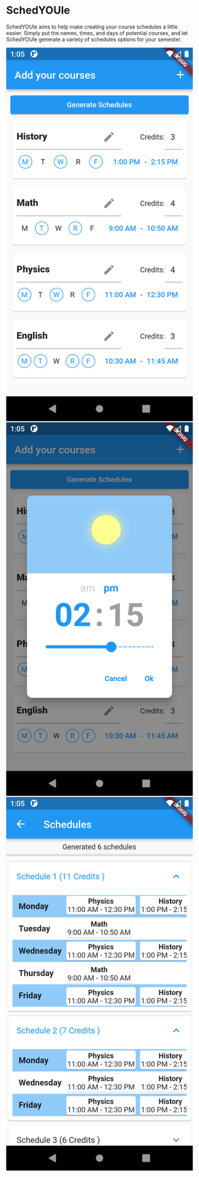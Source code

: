 # SchedYOUle

SchedYOUle aims to help make creating your course schedules a little easier. Simply put the names, times, and days of potential courses, and let SchedYOUle generate a variety of schedules options for your semester. 

![](https://github.com/Arcey-bot/schedyoule/blob/main/images/courses.png?raw=true)
![](https://github.com/Arcey-bot/schedyoule/blob/main/images/times.png?raw=true)
![](https://github.com/Arcey-bot/schedyoule/blob/main/images/schedules.png?raw=true)
